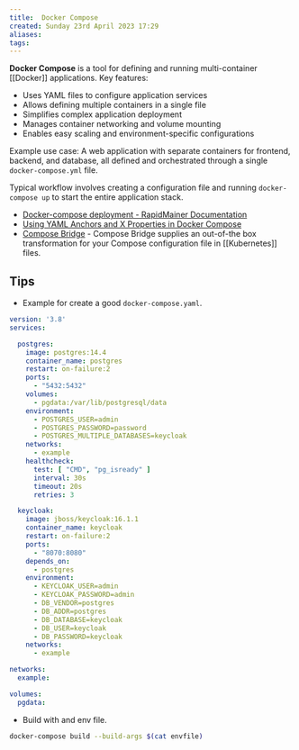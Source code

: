 ```yaml
---
title:  Docker Compose
created: Sunday 23rd April 2023 17:29
aliases: 
tags: 
---
```

**Docker Compose** is a tool for defining and running multi-container [[Docker]] applications. Key features:

- Uses YAML files to configure application services
- Allows defining multiple containers in a single file
- Simplifies complex application deployment
- Manages container networking and volume mounting
- Enables easy scaling and environment-specific configurations

Example use case: A web application with separate containers for frontend, backend, and database, all defined and orchestrated through a single `docker-compose.yml` file.

Typical workflow involves creating a configuration file and running `docker-compose up` to start the entire application stack.

- [Docker-compose deployment - RapidMainer Documentation](https://docs.rapidminer.com/latest/deployment/docker-compose/#public_url)
- [Using YAML Anchors and X Properties in Docker Compose](https://nickjanetakis.com/blog/docker-tip-82-using-yaml-anchors-and-x-properties-in-docker-compose)
- [Compose Bridge](<- https://docs.docker.com/compose/bridge/usage/>) - Compose Bridge supplies an out-of-the box transformation for your Compose configuration file in [[Kubernetes]] files.
## Tips

- Example for create a good `docker-compose.yaml`.

```yaml
version: '3.8'
services:

  postgres:
    image: postgres:14.4
    container_name: postgres
    restart: on-failure:2
    ports:
      - "5432:5432"
    volumes:
      - pgdata:/var/lib/postgresql/data
    environment:
      - POSTGRES_USER=admin
      - POSTGRES_PASSWORD=password
      - POSTGRES_MULTIPLE_DATABASES=keycloak
    networks:
      - example
    healthcheck:
      test: [ "CMD", "pg_isready" ]
      interval: 30s
      timeout: 20s
      retries: 3

  keycloak:
    image: jboss/keycloak:16.1.1
    container_name: keycloak
    restart: on-failure:2
    ports:
      - "8070:8080"
    depends_on:
      - postgres
    environment:
      - KEYCLOAK_USER=admin
      - KEYCLOAK_PASSWORD=admin
      - DB_VENDOR=postgres
      - DB_ADDR=postgres
      - DB_DATABASE=keycloak
      - DB_USER=keycloak
      - DB_PASSWORD=keycloak
    networks:
      - example

networks:
  example:

volumes:
  pgdata:
```

- Build with and env file.

```bash
docker-compose build --build-args $(cat envfile)
```